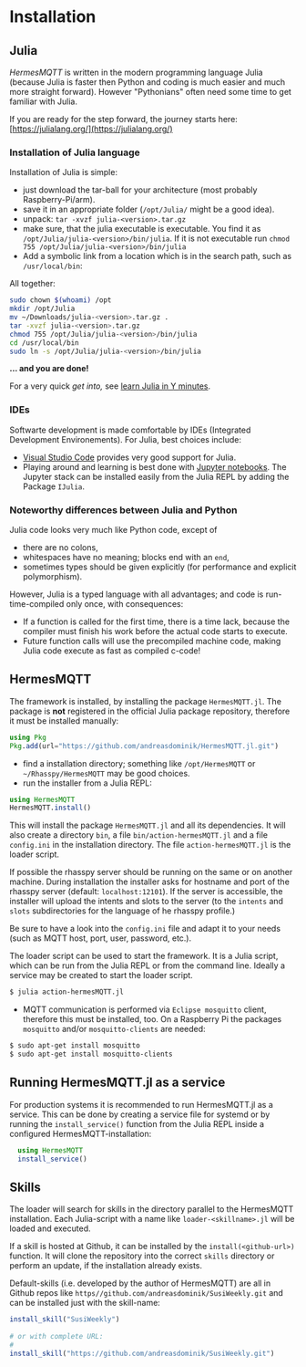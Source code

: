 # Installation

## Julia

*HermesMQTT* is written in the
modern programming language Julia (because Julia is faster
then Python and coding is much easier and much more straight forward).
However "Pythonians" often need some time to get familiar with Julia.

If you are ready for the step forward, the journey starts here:
[https://julialang.org/](https://julialang.org/)

### Installation of Julia language

Installation of Julia is simple:
* just download the tar-ball for
  your architecture (most probably Raspberry-Pi/arm).
* save it in an appropriate folder (`/opt/Julia/` might be a good idea).
* unpack: `tar -xvzf julia-<version>.tar.gz`
* make sure, that the julia executable is executable. You find it
  as `/opt/Julia/julia-<version>/bin/julia`.
  If it is not executable run `chmod 755 /opt/Julia/julia-<version>/bin/julia`
* Add a symbolic link from a location which is in the search path, such as
  `/usr/local/bin`:

All together:

```sh
sudo chown $(whoami) /opt    
mkdir /opt/Julia    
mv ~/Downloads/julia-<version>.tar.gz .    
tar -xvzf julia-<version>.tar.gz    
chmod 755 /opt/Julia/julia-<version>/bin/julia    
cd /usr/local/bin    
sudo ln -s /opt/Julia/julia-<version>/bin/julia    
```

  **... and you are done!**

  For a very quick *get into,* see
  [learn Julia in Y minutes](http://learnxinyminutes.com/docs/julia/).

### IDEs

Softwarte development is made comfortable by
IDEs (Integrated Development Environements). For Julia, best choices
include:

* [Visual Studio Code](https://code.visualstudio.com) 
  provides very good support for Julia.
* Playing around and learning is best done with
  [Jupyter notebooks](http://jupyter.org). The Jupyter stack can be installed
  easily from the Julia REPL by adding the Package `IJulia`.

### Noteworthy differences between Julia and Python

Julia code looks very much like Python code, except of
* there are no colons,
* whitespaces have no meaning; blocks end with an `end`,
* sometimes types should be given explicitly (for performance and
  explicit polymorphism).

However, Julia is a typed language with all advantages; and code is
run-time-compiled only once, with consequences:
* If a function is called for the first time, there is a time lack, because
  the compiler must finish his work before the actual code starts
  to execute.
* Future function calls will use the precompiled machine code, making Julia
  code execute as fast as compiled c-code!


## HermesMQTT

The framework is installed, by installing the package `HermesMQTT.jl`.
The package is **not** registered in the official Julia package
repository, therefore it must be installed manually:

```julia
using Pkg
Pkg.add(url="https://github.com/andreasdominik/HermesMQTT.jl.git")
```

+ find a installation directory; 
  something like `/opt/HermesMQTT` or `~/Rhasspy/HermesMQTT` may be 
  good choices.
+ run the installer from a Julia REPL:

```julia
using HermesMQTT
HermesMQTT.install()
``` 
This will install the package `HermesMQTT.jl` and all its dependencies.
It will also create a directory `bin`, a file `bin/action-hermesMQTT.jl`
and a file `config.ini` 
in the installation directory. The file `action-hermesMQTT.jl` 
is the loader script.

If possible the rhasspy server should be running on the same 
or on another machine. During installation the installer asks for 
hostname and port of the rhasspy server (default: `localhost:12101`).
If the server is accessible, the installer will upload the
intents and slots to the server (to the `intents` and `slots` 
subdirectories for the language of he rhasspy profile.)

Be sure to have a look into the `config.ini` file and adapt it to your
needs (such as MQTT host, port, user, password, etc.).
  
The loader script can be used to start the framework. It is a
Julia script, which can be run from the Julia REPL or from the
command line. 
Ideally a service may be created to start the loader script.
  
```sh
$ julia action-hermesMQTT.jl
``` 

+ MQTT communication is performed via `Eclipse mosquitto` client,
  therefore this must be installed, too. On a Raspberry Pi the packages
  `mosquitto` and/or `mosquitto-clients` are needed:

```sh
$ sudo apt-get install mosquitto
$ sudo apt-get install mosquitto-clients
```

## Running HermesMQTT.jl as a service

For production systems it is recommended to run HermesMQTT.jl as a
service. This can be done by creating a service file for systemd
or by running the `install_service()` function from the Julia REPL inside
a configured HermesMQTT-installation:
  
```julia
  using HermesMQTT
  install_service()
```

## Skills

The loader will search for skills in the directory parallel to the
HermesMQTT installation. Each Julia-script with a name like
`loader-<skillname>.jl` will be loaded and executed.

If a skill is hosted at Github, it can be installed by the
`install(<github-url>)` function. It will clone the repository into the
correct `skills` directory or perform an update, if the installation
already exists.

Default-skills (i.e. developed by the author of HermesMQTT) are all
in Github repos like `https//github.com/andreasdominik/SusiWeekly.git`
and can be installed just with the skill-name:

```julia
install_skill("SusiWeekly")
 
# or with complete URL:
#
install_skill("https://github.com/andreasdominik/SusiWeekly.git")
```


